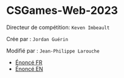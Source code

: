 # CSGames-Web-2023

Directeur de compétition: `Keven Imbeault`

Crée par : `Jordan Guérin`

Modifié par : `Jean-Philippe Larouche`

- [Énoncé FR](src/webdocs/static/enonce_fr.md)
- [Énoncé EN](src/webdocs/static/enonce_en.md)
